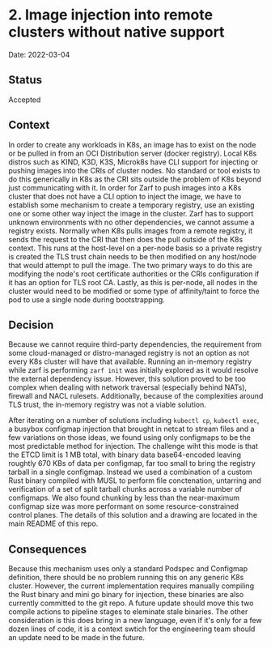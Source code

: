 # 2. Image injection into remote clusters without native support

Date: 2022-03-04

## Status

Accepted

## Context

In order to create any workloads in K8s, an image has to exist on the node or be pulled in from an OCI Distribution server (docker registry). Local K8s distros such as KIND, K3D, K3S, Microk8s have CLI support for injecting or pushing images into the CRIs of cluster nodes.  No standard or tool exists to do this generically in K8s as the CRI sits outside the problem of K8s beyond just communicating with it.  In order for Zarf to push images into a K8s cluster that does not have a CLI option to inject the image, we have to establish some mechanism to create a temporary registry, use an existing one or some other way inject the image in the cluster.  Zarf has to support unknown environments with no other dependencies, we cannot assume a registry exists.  Normally when K8s pulls images from a remote registry, it sends the request to the CRI that then does the pull outside of the K8s context.  This runs at the host-level on a per-node basis so a private registry is created the TLS trust chain needs to be then modified on any host/node that would attempt to pull the image.  The two primary ways to do this are modifying the node's root certificate authorities or the CRIs configuration if it has an option for TLS root CA.  Lastly, as this is per-node, all nodes in the cluster would need to be modified or some type of affinity/taint to force the pod to use a single node during bootstrapping.

## Decision

Because we cannot require third-party dependencies, the requirement from some cloud-managed or distro-managed registry is not an option as not every K8s cluster will have that available.  Running an in-memory registry while zarf is performing `zarf init` was initially explored as it would resolve the external dependency issue.  However, this solution proved to be too complex when dealing with network traversal (especially behind NATs), firewall and NACL rulesets.  Additionally, because of the complexities around TLS trust, the in-memory registry was not a viable solution.

After iterating on a number of solutions including `kubectl cp`, `kubectl exec`, a busybox configmap injection that brought in netcat to stream files and a few variations on those ideas, we found using only configmaps to be the most predictable method for injection.  The challenge wiht this mode is that the ETCD limit is 1 MB total, with binary data base64-encoded leaving roughtly 670 KBs of data per configmap, far too small to bring the registry tarball in a single configmap.  Instead we used a combination of a custom Rust binary compiled with MUSL to perform file conctenation, untarring and verification of a set of split tarball chunks across a variable number of configmaps.  We also found chunking by less than the near-maximum configmap size was more performant on some resource-constrained control planes. The details of this solution and a drawing are located in the main README of this repo.

## Consequences

Because this mechanism uses only a standard Podspec and Configmap definition, there should be no problem running this on any generic K8s cluster.  However, the current implementation requires manually compiling the Rust binary and mini go binary for injection, these binaries are also currently committed to the git repo.  A future update should move this two compile actions to pipeline stages to eleminate stale binaries.  The other consideration is this does bring in a new language, even if it's only for a few dozen lines of code, it is a context swtich for the engineering team should an update need to be made in the future.
